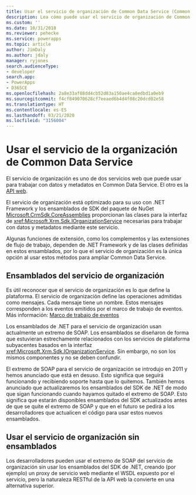 ```yaml
---
title: Usar el servicio de organización de Common Data Service (Common Data Service) | Microsoft Docs
description: Lea cómo puede usar el servicio de organización de Common Data Service para aplicaciones para trabajar con datos y metadatos.
ms.custom: ''
ms.date: 10/31/2018
ms.reviewer: pehecke
ms.service: powerapps
ms.topic: article
author: JimDaly
ms.author: jdaly
manager: ryjones
search.audienceType:
- developer
search.app:
- PowerApps
- D365CE
ms.openlocfilehash: 2a8e33af88dd4cb52d83a150ae4ca8edbd1a0eb9
ms.sourcegitcommit: f4cf849070628cf7eeaed6b4d4f08c20dcd02e58
ms.translationtype: HT
ms.contentlocale: es-ES
ms.lasthandoff: 03/21/2020
ms.locfileid: "3156004"
---
```

# <a name="use-the-common-data-service-organization-service"></a>Usar el servicio de la organización de Common Data Service

El servicio de organización es uno de dos servicios web que puede usar para trabajar con datos y metadatos en Common Data Service. El otro es la [API web](../webapi/overview.md).

El servicio de organización está optimizado para su uso con .NET Framework y los ensamblados de SDK del paquete de NuGet [Microsoft.CrmSdk.CoreAssemblies](https://www.nuget.org/packages/Microsoft.CrmSdk.CoreAssemblies/) proporcionan las clases para la interfaz de <xref:Microsoft.Xrm.Sdk.IOrganizationService> necesarias para trabajar con datos y metadatos mediante este servicio. 

Algunas funciones de extensión, como los complementos y las extensiones de flujo de trabajo, dependen de .NET Framework y de las clases definidas en estos ensamblados, por lo que el servicio de organización es la única opción al usar estos métodos para ampliar Common Data Service.

## <a name="organization-service-assemblies"></a>Ensamblados del servicio de organización

Es útil reconocer que el servicio de organización es lo que define la plataforma. El servicio de organización define las operaciones admitidas como mensajes. Cada mensaje tiene un nombre. Estos mensajes corresponden a los eventos emitidos por el marco de trabajo de eventos. Más información: [Marco de trabajo de eventos](../event-framework.md)

Los ensamblados de .NET para el servicio de organización usan actualmente un extremo de SOAP. Los ensamblados se diseñaron de forma que estuvieran estrechamente relacionados con los servicios de plataforma subyacentes basados en la interfaz <xref:Microsoft.Xrm.Sdk.IOrganizationService>. Sin embargo, no son los mismos componentes y no se deben confundir. 

El extremo de SOAP para el servicio de organización se introdujo en 2011 y hemos anunciado que está en desuso. Esto significa que seguirá funcionando y recibiendo soporte hasta que lo quitemos. También hemos anunciado que actualizaremos los ensamblados del SDK de .NET de modo que sigan funcionando cuando hayamos quitado el extremo de SOAP. Esto significa que estarán disponibles ensamblados del SDK actualizados antes de que se quite el extremo de SOAP y que en el futuro se pedirá a los desarrolladores que actualicen el código para usar estos nuevos ensamblados.

## <a name="using-the-organization-service-without-assemblies"></a>Usar el servicio de organización sin ensamblados

Los desarrolladores pueden usar el extremo de SOAP del servicio de organización sin usar los ensamblados del SDK de .NET, creando (por ejemplo) un proxy de servicio web mediante el WSDL expuesto por el servicio, pero la naturaleza RESTful de la API web la convierte en una alternativa superior.
